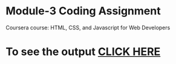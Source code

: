

# Module-3 Coding Assignment

Coursera course: HTML, CSS, and Javascript for Web Developers

# To see the output [CLICK HERE](https://github.com/amankr119/module-3-solution/blob/main/module-3/index.html)


